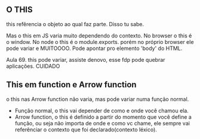 ## O THIS
this refêrencia o objeto ao qual faz parte. Disso tu sabe.

Mas o this em JS varia muito dependendo do contexto.
No browser o this é o window.
No node o this é o module.exports.
porém no próprio browser ele pode variar e MUITOOOO.
Pode apontar pro elemento 'body' do HTML.

Aula 69. this pode variar, assiste denovo, esse fdp pode quebrar aplicações. CUIDADO

## This em function e Arrow function
o this nas Arrow function não varia, mas pode variar numa função normal.

* Função normal, o this vai depender de como e onde você chamou ela.
* Arrow function, o this é definido a partir do momento que você define a função, ou seja não importa de onde e como vc chame, ele sempre vai referênciar o contexto que foi declarado(contexto léxico).